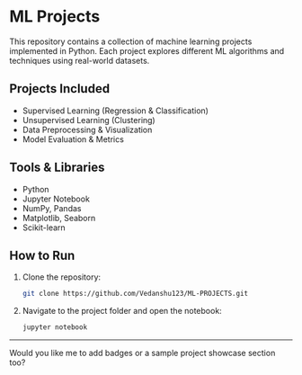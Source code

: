 # ML Projects

This repository contains a collection of machine learning projects implemented in Python. Each project explores different ML algorithms and techniques using real-world datasets.

## Projects Included

- Supervised Learning (Regression & Classification)
- Unsupervised Learning (Clustering)
- Data Preprocessing & Visualization
- Model Evaluation & Metrics

## Tools & Libraries

- Python
- Jupyter Notebook
- NumPy, Pandas
- Matplotlib, Seaborn
- Scikit-learn

## How to Run

1. Clone the repository:
   ```bash
   git clone https://github.com/Vedanshu123/ML-PROJECTS.git
   ```
2. Navigate to the project folder and open the notebook:
   ```bash
   jupyter notebook
   ```



---

Would you like me to add badges or a sample project showcase section too?
